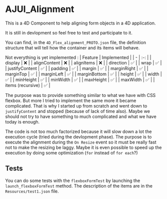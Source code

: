 # AJUI_Alignment

This is a 4D Component to help aligning form objects in a 4D application.

It is still in devlopment so feel free to test and participate to it.

You can find, in the `4D_Flex_alignment_PROTO.json` file, the definition structure that will tell how the container and its items will behave.

Not everything is yet implemented :
| Feature | Implemented |
| - | :-: |
| display | ❌ |
| alignContent | ❌ |
| alignItems | ❌ |
| direction | ✅ |
| wrap | ✅ |
| justifyContent | ✅ |
| padding | ✅ |
| margin | ✅ |
| marginRight | ✅ |
| marginTop | ✅ |
| marginLeft | ✅ |
| marginBottom | ✅ |
| height | ✅ |
| width | ✅ |
| minHeight | ✅ |
| minWidth | ✅ |
| maxHeight | ✅ |
| maxWidth | ✅ |
| items (recursive) | ✅ |

The purpose was to provide something similar to what we have with CSS flexbox. But more I tried to implement the same more it became complicated. That is why I started up from scratch and went down to `justifyContent` and stopped (because of lack of time also). Maybe we should not try to have something to much complicated and what we have today is enough.

The code is not too much factorized because it will slow down a lot the execution cycle (tried during the devlopment phase). The purpose is to execute the alignment during the `On Resize` event so it must be really fast not to make the resizing be laggy. Maybe it is even possible to speed up the execution by doing some optimization (`for` instead of `for each`?)

## Tests

You can do some tests with the `flexboxFormTest` by launching the `launch_flexboxFormTest` method.
The description of the items are in the `Resources/test1.json` file.
